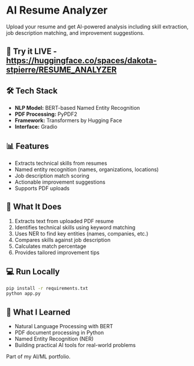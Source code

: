 # AI Resume Analyzer

Upload your resume and get AI-powered analysis including skill extraction, job description matching, and improvement suggestions.

## 🚀 Try it LIVE - https://huggingface.co/spaces/dakota-stpierre/RESUME_ANALYZER

## 🛠️ Tech Stack
- **NLP Model:** BERT-based Named Entity Recognition
- **PDF Processing:** PyPDF2
- **Framework:** Transformers by Hugging Face
- **Interface:** Gradio

## 📊 Features
- Extracts technical skills from resumes
- Named entity recognition (names, organizations, locations)
- Job description match scoring
- Actionable improvement suggestions
- Supports PDF uploads

## 🎯 What It Does
1. Extracts text from uploaded PDF resume
2. Identifies technical skills using keyword matching
3. Uses NER to find key entities (names, companies, etc.)
4. Compares skills against job description
5. Calculates match percentage
6. Provides tailored improvement tips

## 💻 Run Locally
```bash
pip install -r requirements.txt
python app.py
```

## 📝 What I Learned
- Natural Language Processing with BERT
- PDF document processing in Python
- Named Entity Recognition (NER)
- Building practical AI tools for real-world problems

Part of my AI/ML portfolio.
